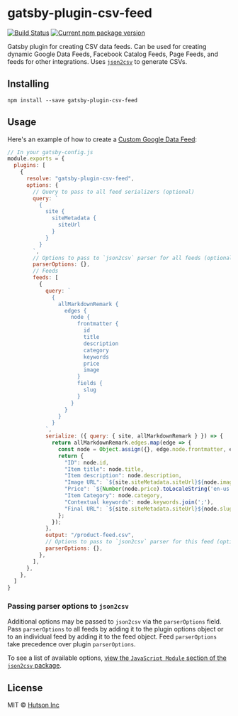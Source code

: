 # gatsby-plugin-csv-feed

[![Build Status](https://travis-ci.com/hutsoninc/gatsby-plugin-csv-feed.svg?branch=master)](https://travis-ci.com/hutsoninc/gatsby-plugin-csv-feed) [![Current npm package version](https://img.shields.io/npm/v/gatsby-plugin-csv-feed.svg)](https://www.npmjs.com/package/gatsby-plugin-csv-feed) 

Gatsby plugin for creating CSV data feeds. Can be used for creating dynamic Google Data Feeds, Facebook Catalog Feeds, Page Feeds, and feeds for other integrations. Uses [`json2csv`](https://github.com/zemirco/json2csv) to generate CSVs.

## Installing

`npm install --save gatsby-plugin-csv-feed`

## Usage

Here's an example of how to create a [Custom Google Data Feed](https://support.google.com/google-ads/answer/6053288):

```js
// In your gatsby-config.js
module.exports = {
  plugins: [
    {
      resolve: "gatsby-plugin-csv-feed",
      options: {
        // Query to pass to all feed serializers (optional)
        query: `
          {
            site {
              siteMetadata {
                siteUrl
              }
            }
          }
        `,
        // Options to pass to `json2csv` parser for all feeds (optional)
        parserOptions: {},
        // Feeds
        feeds: [
          {
            query: `
              {
                allMarkdownRemark {
                  edges {
                    node {
                      frontmatter {
                        id
                        title
                        description
                        category
                        keywords
                        price
                        image
                      }
                      fields {
                        slug
                      }
                    }
                  }
                }
              }
            `,
            serialize: ({ query: { site, allMarkdownRemark } }) => {
              return allMarkdownRemark.edges.map(edge => {
                const node = Object.assign({}, edge.node.frontmatter, edge.node.fields);
                return {
                  "ID": node.id,
                  "Item title": node.title,
                  "Item description": node.description,
                  "Image URL": `${site.siteMetadata.siteUrl}${node.image}`,
                  "Price": `${Number(node.price).toLocaleString('en-us')} USD`,
                  "Item Category": node.category,
                  "Contextual keywords": node.keywords.join(';'),
                  "Final URL": `${site.siteMetadata.siteUrl}${node.slug}`,
                };
              });
            },
            output: "/product-feed.csv",
            // Options to pass to `json2csv` parser for this feed (optional)
            parserOptions: {},
          },
        ],
      },
    },
  ]
}
```

### Passing parser options to `json2csv`

Additional options may be passed to `json2csv` via the `parserOptions` field. Pass `parserOptions` to all feeds by adding it to the plugin options object or to an individual feed by adding it to the feed object. Feed `parserOptions` take precedence over plugin `parserOptions`.

To see a list of available options, [view the `JavaScript Module` section of the `json2csv` package](https://github.com/zemirco/json2csv#javascript-module).

## License

MIT © [Hutson Inc](https://www.hutsoninc.com)